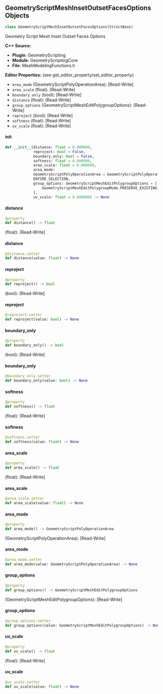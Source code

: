 ## GeometryScriptMeshInsetOutsetFacesOptions Objects

```python
class GeometryScriptMeshInsetOutsetFacesOptions(StructBase)
```

Geometry Script Mesh Inset Outset Faces Options

**C++ Source:**

- **Plugin**: GeometryScripting
- **Module**: GeometryScriptingCore
- **File**: MeshModelingFunctions.h

**Editor Properties:** (see get_editor_property/set_editor_property)

- ``area_mode`` (GeometryScriptPolyOperationArea):  [Read-Write]
- ``area_scale`` (float):  [Read-Write]
- ``boundary_only`` (bool):  [Read-Write]
- ``distance`` (float):  [Read-Write]
- ``group_options`` (GeometryScriptMeshEditPolygroupOptions):  [Read-Write]
- ``reproject`` (bool):  [Read-Write]
- ``softness`` (float):  [Read-Write]
- ``uv_scale`` (float):  [Read-Write]

<a id="unreal.GeometryScriptMeshInsetOutsetFacesOptions.__init__"></a>

#### __init__

```python
def __init__(distance: float = 0.000000,
             reproject: bool = False,
             boundary_only: bool = False,
             softness: float = 0.000000,
             area_scale: float = 0.000000,
             area_mode:
             GeometryScriptPolyOperationArea = GeometryScriptPolyOperationArea.
             ENTIRE_SELECTION,
             group_options: GeometryScriptMeshEditPolygroupOptions = [
                 GeometryScriptMeshEditPolygroupMode.PRESERVE_EXISTING, 0
             ],
             uv_scale: float = 0.000000) -> None
```

<a id="unreal.GeometryScriptMeshInsetOutsetFacesOptions.distance"></a>

#### distance

```python
@property
def distance() -> float
```

(float):  [Read-Write]

<a id="unreal.GeometryScriptMeshInsetOutsetFacesOptions.distance"></a>

#### distance

```python
@distance.setter
def distance(value: float) -> None
```

<a id="unreal.GeometryScriptMeshInsetOutsetFacesOptions.reproject"></a>

#### reproject

```python
@property
def reproject() -> bool
```

(bool):  [Read-Write]

<a id="unreal.GeometryScriptMeshInsetOutsetFacesOptions.reproject"></a>

#### reproject

```python
@reproject.setter
def reproject(value: bool) -> None
```

<a id="unreal.GeometryScriptMeshInsetOutsetFacesOptions.boundary_only"></a>

#### boundary_only

```python
@property
def boundary_only() -> bool
```

(bool):  [Read-Write]

<a id="unreal.GeometryScriptMeshInsetOutsetFacesOptions.boundary_only"></a>

#### boundary_only

```python
@boundary_only.setter
def boundary_only(value: bool) -> None
```

<a id="unreal.GeometryScriptMeshInsetOutsetFacesOptions.softness"></a>

#### softness

```python
@property
def softness() -> float
```

(float):  [Read-Write]

<a id="unreal.GeometryScriptMeshInsetOutsetFacesOptions.softness"></a>

#### softness

```python
@softness.setter
def softness(value: float) -> None
```

<a id="unreal.GeometryScriptMeshInsetOutsetFacesOptions.area_scale"></a>

#### area_scale

```python
@property
def area_scale() -> float
```

(float):  [Read-Write]

<a id="unreal.GeometryScriptMeshInsetOutsetFacesOptions.area_scale"></a>

#### area_scale

```python
@area_scale.setter
def area_scale(value: float) -> None
```

<a id="unreal.GeometryScriptMeshInsetOutsetFacesOptions.area_mode"></a>

#### area_mode

```python
@property
def area_mode() -> GeometryScriptPolyOperationArea
```

(GeometryScriptPolyOperationArea):  [Read-Write]

<a id="unreal.GeometryScriptMeshInsetOutsetFacesOptions.area_mode"></a>

#### area_mode

```python
@area_mode.setter
def area_mode(value: GeometryScriptPolyOperationArea) -> None
```

<a id="unreal.GeometryScriptMeshInsetOutsetFacesOptions.group_options"></a>

#### group_options

```python
@property
def group_options() -> GeometryScriptMeshEditPolygroupOptions
```

(GeometryScriptMeshEditPolygroupOptions):  [Read-Write]

<a id="unreal.GeometryScriptMeshInsetOutsetFacesOptions.group_options"></a>

#### group_options

```python
@group_options.setter
def group_options(value: GeometryScriptMeshEditPolygroupOptions) -> None
```

<a id="unreal.GeometryScriptMeshInsetOutsetFacesOptions.uv_scale"></a>

#### uv_scale

```python
@property
def uv_scale() -> float
```

(float):  [Read-Write]

<a id="unreal.GeometryScriptMeshInsetOutsetFacesOptions.uv_scale"></a>

#### uv_scale

```python
@uv_scale.setter
def uv_scale(value: float) -> None
```

<a id="unreal.GeometryScriptMeshBevelOptions"></a>